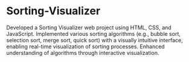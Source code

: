 # Sorting-Visualizer
Developed a Sorting Visualizer web project using HTML, CSS, and JavaScript. Implemented various sorting 
algorithms (e.g., bubble sort, selection sort, merge sort, quick sort) with a visually intuitive interface, enabling 
real-time visualization of sorting processes. Enhanced understanding of algorithms through interactive 
visualization.
